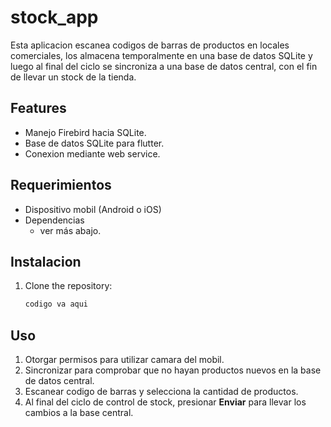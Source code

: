 # stock_app

Esta aplicacion escanea codigos de barras de productos en locales comerciales, los almacena temporalmente en una base de datos SQLite y luego al final del ciclo se sincroniza a una base de datos central, con el fin de llevar un stock de la tienda.

## Features
- Manejo Firebird hacia SQLite.
- Base de datos SQLite para flutter.
- Conexion mediante web service.

## Requerimientos
- Dispositivo mobil (Android o iOS)
- Dependencias
  - ver más abajo.

## Instalacion
1. Clone the repository:

    ```bash
    codigo va aqui
    ```
## Uso

1. Otorgar permisos para utilizar camara del mobil.
2. Sincronizar para comprobar que no hayan productos nuevos en la base de datos central.
3. Escanear codigo de barras y selecciona la cantidad de productos.
4. Al final del ciclo de control de stock, presionar **Enviar** para llevar los cambios a la base central.
